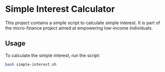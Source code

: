 # Simple Interest Calculator

This project contains a simple script to calculate simple interest. It is part of the micro-finance project aimed at empowering low-income individuals.

## Usage

To calculate the simple interest, run the script:

```bash
bash simple-interest.sh
